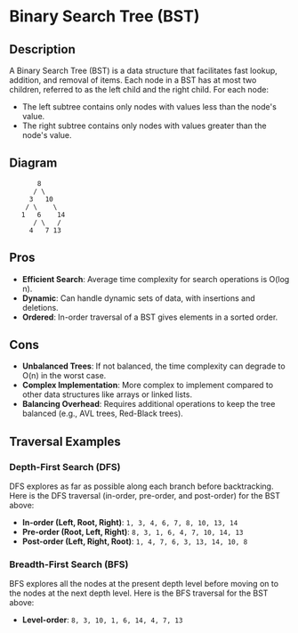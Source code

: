 # Binary Search Tree (BST)

## Description
A Binary Search Tree (BST) is a data structure that facilitates fast lookup, addition, and removal of items. Each node in a BST has at most two children, referred to as the left child and the right child. For each node:
- The left subtree contains only nodes with values less than the node's value.
- The right subtree contains only nodes with values greater than the node's value.

## Diagram
```
       8
      / \
     3   10
    / \    \
   1   6    14
      / \   /
     4   7 13
```

## Pros
- **Efficient Search**: Average time complexity for search operations is O(log n).
- **Dynamic**: Can handle dynamic sets of data, with insertions and deletions.
- **Ordered**: In-order traversal of a BST gives elements in a sorted order.

## Cons
- **Unbalanced Trees**: If not balanced, the time complexity can degrade to O(n) in the worst case.
- **Complex Implementation**: More complex to implement compared to other data structures like arrays or linked lists.
- **Balancing Overhead**: Requires additional operations to keep the tree balanced (e.g., AVL trees, Red-Black trees).

## Traversal Examples

### Depth-First Search (DFS)
DFS explores as far as possible along each branch before backtracking. Here is the DFS traversal (in-order, pre-order, and post-order) for the BST above:

- **In-order (Left, Root, Right)**: `1, 3, 4, 6, 7, 8, 10, 13, 14`
- **Pre-order (Root, Left, Right)**: `8, 3, 1, 6, 4, 7, 10, 14, 13`
- **Post-order (Left, Right, Root)**: `1, 4, 7, 6, 3, 13, 14, 10, 8`

### Breadth-First Search (BFS)
BFS explores all the nodes at the present depth level before moving on to the nodes at the next depth level. Here is the BFS traversal for the BST above:

- **Level-order**: `8, 3, 10, 1, 6, 14, 4, 7, 13`